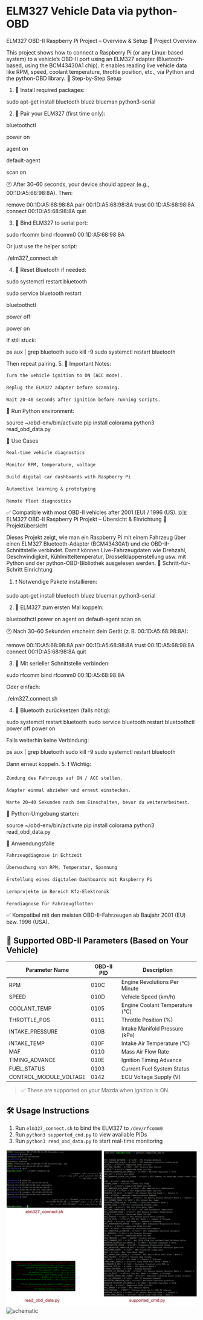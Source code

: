 # ELM327 Vehicle Data via python-OBD

ELM327 OBD-II Raspberry Pi Project – Overview & Setup
🚗 Project Overview

This project shows how to connect a Raspberry Pi (or any Linux-based system) to a vehicle’s OBD-II port using an ELM327 adapter (Bluetooth-based, using the BCM43430A1 chip). It enables reading live vehicle data like RPM, speed, coolant temperature, throttle position, etc., via Python and the python-OBD library.
🔧 Step-by-Step Setup
1. 🔌 Install required packages:

sudo apt-get install bluetooth bluez blueman python3-serial

2. 🔁 Pair your ELM327 (first time only):

bluetoothctl

power on

agent on

default-agent

scan on

🕐 After 30–60 seconds, your device should appear (e.g., 00:1D:A5:68:98:8A). Then:

remove 00:1D:A5:68:98:8A
pair 00:1D:A5:68:98:8A
trust 00:1D:A5:68:98:8A
connect 00:1D:A5:68:98:8A
quit

3. 🔗 Bind ELM327 to serial port:

sudo rfcomm bind rfcomm0 00:1D:A5:68:98:8A

Or just use the helper script:

./elm327_connect.sh

4. 🔄 Reset Bluetooth if needed:

sudo systemctl restart bluetooth

sudo service bluetooth restart

bluetoothctl

power off

power on

If still stuck:

ps aux | grep bluetooth
sudo kill -9 <PID>
sudo systemctl restart bluetooth

Then repeat pairing.
5. 🔋 Important Notes:

    Turn the vehicle ignition to ON (ACC mode).

    Replug the ELM327 adapter before scanning.

    Wait 20–40 seconds after ignition before running scripts.

🐍 Run Python environment:

source ~/obd-env/bin/activate
pip install colorama
python3 read_obd_data.py

🧰 Use Cases

    Real-time vehicle diagnostics

    Monitor RPM, temperature, voltage

    Build digital car dashboards with Raspberry Pi

    Automotive learning & prototyping

    Remote fleet diagnostics

✅ Compatible with most OBD-II vehicles after 2001 (EU) / 1996 (US).
🇩🇪 ELM327 OBD-II Raspberry Pi Projekt – Übersicht & Einrichtung
🚗 Projektübersicht

Dieses Projekt zeigt, wie man ein Raspberry Pi mit einem Fahrzeug über einen ELM327 Bluetooth-Adapter (BCM43430A1) und die OBD-II-Schnittstelle verbindet. Damit können Live-Fahrzeugdaten wie Drehzahl, Geschwindigkeit, Kühlmitteltemperatur, Drosselklappenstellung usw. mit Python und der python-OBD-Bibliothek ausgelesen werden.
🔧 Schritt-für-Schritt Einrichtung
1. ❗ Notwendige Pakete installieren:

sudo apt-get install bluetooth bluez blueman python3-serial

2. 📶 ELM327 zum ersten Mal koppeln:

bluetoothctl
power on
agent on
default-agent
scan on

🕐 Nach 30–60 Sekunden erscheint dein Gerät (z. B. 00:1D:A5:68:98:8A):

remove 00:1D:A5:68:98:8A
pair 00:1D:A5:68:98:8A
trust 00:1D:A5:68:98:8A
connect 00:1D:A5:68:98:8A
quit

3. 🔗 Mit serieller Schnittstelle verbinden:

sudo rfcomm bind rfcomm0 00:1D:A5:68:98:8A

Oder einfach:

./elm327_connect.sh

4. 🔁 Bluetooth zurücksetzen (falls nötig):

sudo systemctl restart bluetooth
sudo service bluetooth restart
bluetoothctl
power off
power on

Falls weiterhin keine Verbindung:

ps aux | grep bluetooth
sudo kill -9 <PID>
sudo systemctl restart bluetooth

Dann erneut koppeln.
5. ❗ Wichtig:

    Zündung des Fahrzeugs auf ON / ACC stellen.

    Adapter einmal abziehen und erneut einstecken.

    Warte 20–40 Sekunden nach dem Einschalten, bevor du weiterarbeitest.

🐍 Python-Umgebung starten:

source ~/obd-env/bin/activate
pip install colorama
python3 read_obd_data.py

🧰 Anwendungsfälle

    Fahrzeugdiagnose in Echtzeit

    Überwachung von RPM, Temperatur, Spannung

    Erstellung eines digitalen Dashboards mit Raspberry Pi

    Lernprojekte im Bereich Kfz-Elektronik

    Ferndiagnose für Fahrzeugflotten

✅ Kompatibel mit den meisten OBD-II-Fahrzeugen ab Baujahr 2001 (EU) bzw. 1996 (USA).
## 🔌 Supported OBD-II Parameters (Based on Your Vehicle)

| Parameter Name            | OBD-II PID | Description                          |
|--------------------------|------------|--------------------------------------|
| RPM                      | 010C       | Engine Revolutions Per Minute        |
| SPEED                    | 010D       | Vehicle Speed (km/h)                 |
| COOLANT_TEMP             | 0105       | Engine Coolant Temperature (°C)      |
| THROTTLE_POS             | 0111       | Throttle Position (%)                |
| INTAKE_PRESSURE          | 010B       | Intake Manifold Pressure (kPa)       |
| INTAKE_TEMP              | 010F       | Intake Air Temperature (°C)          |
| MAF                      | 0110       | Mass Air Flow Rate                   |
| TIMING_ADVANCE           | 010E       | Ignition Timing Advance              |
| FUEL_STATUS              | 0103       | Current Fuel System Status           |
| CONTROL_MODULE_VOLTAGE   | 0142       | ECU Voltage Supply (V)               |

> ✅ These are supported on your Mazda when ignition is ON.

## 🛠 Usage Instructions

1. Run `elm327_connect.sh` to bind the ELM327 to `/dev/rfcomm0`
2. Run `python3 supported_cmd.py` to view available PIDs
3. Run `python3 read_obd_data.py` to start real-time monitoring

![SSH Logs](images/bt.png)
![schematic](images/elm327_pi3.jpg)

